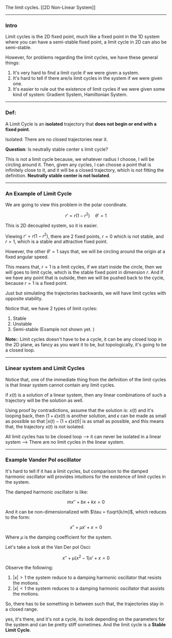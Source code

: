 The limit cycles. 
[[2D Non-Linear System]]

---
### Intro

Limit cycles is the 2D fixed point, much like a fixed point in the 1D system where you can have a semi-stable fixed point, a limit cycle in 2D can also be semi-stable. 

However, for problems regarding the limit cycles, we have these general things: 
1. It's very hard to find a limit cycle if we were given a system. 
2. It's hard to tell if there are/is limit cycles in the system if we were given one. 
3. It's easier to rule out the existence of limit cycles if we were given some kind of system: Gradient System, Hamiltonian System. 

---
### Def: 
A Limit Cycle is an **isolated** trajectory that **does not begin or end with a fixed point**. 

Isolated: There are no closed trajectories near it. 

**Question**: Is neutrally stable center s limit cycle? 

This is not a limit cycle because, we whatever radius I choose, I will be circling around it. Then, given any cycles, I can choose a point that is infinitely close to it, and it will be a closed trajectory, which is not fitting the definition. **Neutrally stable center is not Isolated**.  

---
### An Example of Limit Cycle

We are going to view this problem in the polar coordinate. 

$$
r ' =r(1 - r^2) \quad \theta' = 1
$$

This is 2D decoupled system, so it is easier. 

Viewing $r' = r(1 - r^2)$, there are 2 fixed points, $r = 0$ which is not stable, and $r = 1$, which is a stable and attractive fixed point. 

However, the other $\theta' = 1$ says that, we will be circling around the origin at a fixed angular speed. 

This means that, $r = 1$ is a limit cycles, if we start inside the circle, then we will goes to limit cycle, which is the stable fixed point in dimension $r$. And if we have any point that is outside, then we will be pushed back to the cycle, because $r = 1$ is a fixed point. 

Just but simulating the trajectories backwards, we will have limit cycles with opposite stability. 

Notice that, we have 2 types of limit cycles: 
1. Stable
2. Unstable
3. Semi-stable (Example not shown yet. )

**Note:**: Limit cycles doesn't have to be a cycle, it can be any closed loop in the 2D plane, as fancy as you want it to be, but topologically, it's going to be a closed loop.

---
### Linear system and Limit Cycles

Notice that, one of the immediate thing from the definition of the limit cycles is that linear system cannot contain any limit cycles. 

if $x(t)$ is a solution of a linear system, then any linear combinations of such a trajectory will be the solution as well. 

Using proof by contradictions, assume that the solution is: $x(t)$ and it's looping back, then $(1 + \epsilon)x(t)$ is another solution, and $\epsilon$ can be made as small as possible so that $|x(t) - (1 + \epsilon)x(t)|$ is as small as possible, and this means that, the trajectory $x(t)$ is not isolated. 

All limit cycles has to be closed loop --> it can never be isolated in a linear system --> There are no limit cycles in the linear system. 


---

### Example Vander Pol oscillator

It's hard to tell if it has a limit cycles, but comparison to the damped harmonic oscillator will provides intuitions for the existence of limit cycles in the system. 

The damped harmonic oscillator is like: 

$$
m x'' + bx + kx = 0
$$

And it can be non-dimensionalized with $\tau = t\sqrt{k/m}$, which reduces to the form: 

$$
x'' + \mu x' + x = 0
$$

Where $\mu$ is the damping coefficient for the system. 

Let's take a look at the Van Der pol Osci: 

$$
x'' + \mu(x^2 - 1)x' + x = 0
$$

Observe the following: 

1. $|x| > 1$ the system reduce to a damping harmonic oscillator that resists the motions. 
2. $|x| < 1$ the system reduces to a damping harmonic oscillator that assists the motions.

So, there has to be something in between such that, the trajectories stay in a closed range. 

yes, it's there, and it's not a cycle, its look depending on the parameters for the system and can be pretty stiff sometimes. And the limit cycle is a **Stable Limit Cycle**. 

